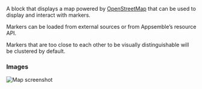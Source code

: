 A block that displays a map powered by [OpenStreetMap](https://www.openstreetmap.org/about) that can
be used to display and interact with markers.

Markers can be loaded from external sources or from Appsemble’s resource API.

Markers that are too close to each other to be visually distinguishable will be clustered by
default.

### Images

![Map screenshot](https://gitlab.com/appsemble/appsemble/-/raw/0.34.9/config/assets/map.png)
